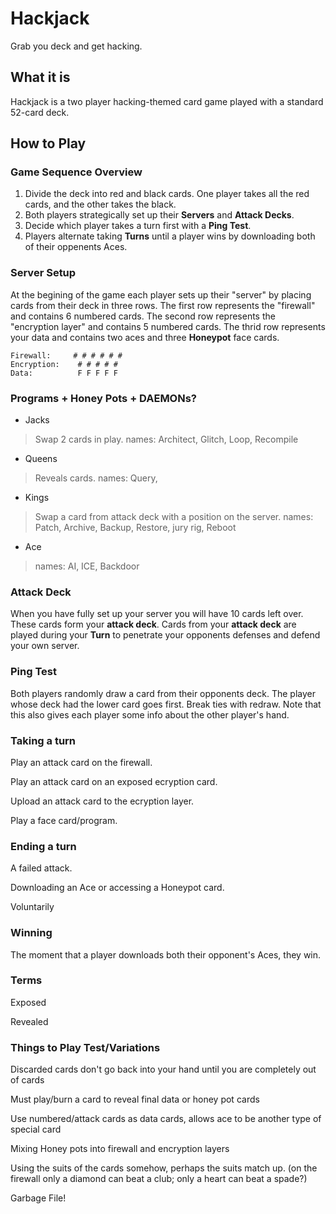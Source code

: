 # Hackjack

Grab you deck and get hacking.


## What it is

Hackjack is a two player hacking-themed card game played with a standard 52-card deck.


## How to Play

### Game Sequence Overview

1. Divide the deck into red and black cards. One player takes all the red cards, and the other takes the black.
2. Both players strategically set up their **Servers** and **Attack Decks**.
3. Decide which player takes a turn first with a **Ping Test**.
4. Players alternate taking **Turns** until a player wins by downloading both of their oppenents Aces.


### Server Setup

At the begining of the game each player sets up their "server" by placing cards from their deck in three rows. The first row represents the "firewall" and contains 6 numbered cards. The second row represents the "encryption layer" and contains 5 numbered cards. The thrid row represents your data and contains two aces and three **Honeypot** face cards.

```asci
Firewall:     # # # # # #
Encryption:    # # # # #
Data:          F F F F F
```

### Programs + Honey Pots + DAEMONs?

- Jacks
>Swap 2 cards in play. names: Architect, Glitch, Loop, Recompile

- Queens
>Reveals cards. names: Query, 

- Kings 
>Swap a card from attack deck with a position on the server. names: Patch, Archive, Backup, Restore, jury rig, Reboot 

- Ace 
>names: AI, ICE, Backdoor

### Attack Deck

When you have fully set up your server you will have 10 cards left over. These cards form your **attack deck**. Cards from your **attack deck** are played during your **Turn** to penetrate your opponents defenses and defend your own server.

### Ping Test

Both players randomly draw a card from their opponents deck. The player whose deck had the lower card goes first. Break ties with redraw. Note that this also gives each player some info about the other player's hand.


### Taking a turn

Play an attack card on the firewall.

Play an attack card on an exposed ecryption card.

Upload an attack card to the ecryption layer.

Play a face card/program.

### Ending a turn

A failed attack.

Downloading an Ace or accessing a Honeypot card.

Voluntarily

### Winning

The moment that a player downloads both their opponent's Aces, they win.

### Terms

Exposed

Revealed



### Things to Play Test/Variations

Discarded cards don't go back into your hand until you are completely out of cards

Must play/burn a card to reveal final data or honey pot cards

Use numbered/attack cards as data cards, allows ace to be another type of special card

Mixing Honey pots into firewall and encryption layers

Using the suits of the cards somehow, perhaps the suits match up. (on the firewall only a diamond can beat a club; only a heart can beat a spade?)

Garbage File!



